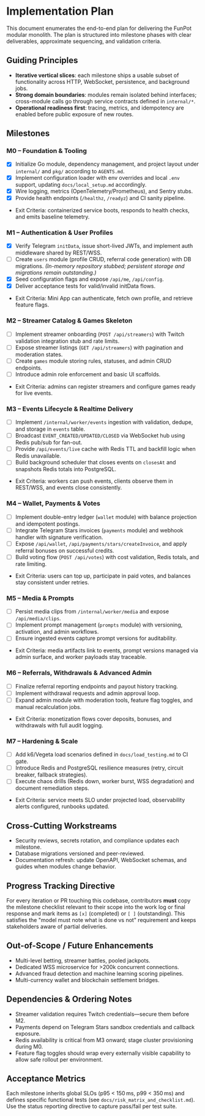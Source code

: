 # Implementation Plan

This document enumerates the end-to-end plan for delivering the FunPot modular
monolith. The plan is structured into milestone phases with clear deliverables,
approximate sequencing, and validation criteria.

## Guiding Principles
- **Iterative vertical slices**: each milestone ships a usable subset of
  functionality across HTTP, WebSocket, persistence, and background jobs.
- **Strong domain boundaries**: modules remain isolated behind interfaces;
  cross-module calls go through service contracts defined in `internal/*`.
- **Operational readiness first**: tracing, metrics, and idempotency are enabled
  before public exposure of new routes.

## Milestones

### M0 – Foundation & Tooling
- [x] Initialize Go module, dependency management, and project layout under
  `internal/` and `pkg/` according to `AGENTS.md`.
- [x] Implement configuration loader with env overrides and local `.env`
  support, updating `docs/local_setup.md` accordingly.
- [x] Wire logging, metrics (OpenTelemetry/Prometheus), and Sentry stubs.
- [x] Provide health endpoints (`/healthz`, `/readyz`) and CI sanity pipeline.
- Exit Criteria: containerized service boots, responds to health checks, and
  emits baseline telemetry.

### M1 – Authentication & User Profiles
- [x] Verify Telegram `initData`, issue short-lived JWTs, and implement auth
  middleware shared by REST/WSS.
- [ ] Create `users` module (profile CRUD, referral code generation) with DB
  migrations. *(In-memory repository stubbed; persistent storage and migrations
  remain outstanding.)*
- [x] Seed configuration flags and expose `/api/me`, `/api/config`.
- [x] Deliver acceptance tests for valid/invalid initData flows.
- Exit Criteria: Mini App can authenticate, fetch own profile, and retrieve
  feature flags.

### M2 – Streamer Catalog & Games Skeleton
- [ ] Implement streamer onboarding (`POST /api/streamers`) with Twitch
  validation integration stub and rate limits.
- [ ] Expose streamer listings (`GET /api/streamers`) with pagination and
  moderation states.
- [ ] Create `games` module storing rules, statuses, and admin CRUD endpoints.
- [ ] Introduce admin role enforcement and basic UI scaffolds.
- Exit Criteria: admins can register streamers and configure games ready for
  live events.

### M3 – Events Lifecycle & Realtime Delivery
- [ ] Implement `/internal/worker/events` ingestion with validation, dedupe, and
  storage in `events` table.
- [ ] Broadcast `EVENT_CREATED/UPDATED/CLOSED` via WebSocket hub using Redis
  pub/sub for fan-out.
- [ ] Provide `/api/events/live` cache with Redis TTL and backfill logic when
  Redis unavailable.
- [ ] Build background scheduler that closes events on `closesAt` and snapshots
  Redis totals into PostgreSQL.
- Exit Criteria: workers can push events, clients observe them in REST/WSS, and
  events close consistently.

### M4 – Wallet, Payments & Votes
- [ ] Implement double-entry ledger (`wallet` module) with balance projection
  and idempotent postings.
- [ ] Integrate Telegram Stars invoices (`payments` module) and webhook handler
  with signature verification.
- [ ] Expose `/api/wallet`, `/api/payments/stars/createInvoice`, and apply
  referral bonuses on successful credits.
- [ ] Build voting flow (`POST /api/votes`) with cost validation, Redis totals,
  and rate limiting.
- Exit Criteria: users can top up, participate in paid votes, and balances stay
  consistent under retries.

### M5 – Media & Prompts
- [ ] Persist media clips from `/internal/worker/media` and expose
  `/api/media/clips`.
- [ ] Implement prompt management (`prompts` module) with versioning,
  activation, and admin workflows.
- [ ] Ensure ingested events capture prompt versions for auditability.
- Exit Criteria: media artifacts link to events, prompt versions managed via
  admin surface, and worker payloads stay traceable.

### M6 – Referrals, Withdrawals & Advanced Admin
- [ ] Finalize referral reporting endpoints and payout history tracking.
- [ ] Implement withdrawal requests and admin approval loop.
- [ ] Expand admin module with moderation tools, feature flag toggles, and
  manual recalculation jobs.
- Exit Criteria: monetization flows cover deposits, bonuses, and withdrawals
  with full audit logging.

### M7 – Hardening & Scale
- [ ] Add k6/Vegeta load scenarios defined in `docs/load_testing.md` to CI gate.
- [ ] Introduce Redis and PostgreSQL resilience measures (retry, circuit
  breaker, fallback strategies).
- [ ] Execute chaos drills (Redis down, worker burst, WSS degradation) and
  document remediation steps.
- Exit Criteria: service meets SLO under projected load, observability alerts
  configured, runbooks updated.

## Cross-Cutting Workstreams
- Security reviews, secrets rotation, and compliance updates each milestone.
- Database migrations versioned and peer-reviewed.
- Documentation refresh: update OpenAPI, WebSocket schemas, and guides when
  modules change behavior.

## Progress Tracking Directive
For every iteration or PR touching this codebase, contributors **must** copy the
milestone checklist relevant to their scope into the work log or final response
and mark items as `[x]` (completed) or `[ ]` (outstanding). This satisfies the
"model must note what is done vs not" requirement and keeps stakeholders aware
of partial deliveries.

## Out-of-Scope / Future Enhancements
- Multi-level betting, streamer battles, pooled jackpots.
- Dedicated WSS microservice for >200k concurrent connections.
- Advanced fraud detection and machine learning scoring pipelines.
- Multi-currency wallet and blockchain settlement bridges.

## Dependencies & Ordering Notes
- Streamer validation requires Twitch credentials—secure them before M2.
- Payments depend on Telegram Stars sandbox credentials and callback exposure.
- Redis availability is critical from M3 onward; stage cluster provisioning
  during M0.
- Feature flag toggles should wrap every externally visible capability to allow
  safe rollout per environment.

## Acceptance Metrics
Each milestone inherits global SLOs (p95 < 150 ms, p99 < 350 ms) and defines
specific functional tests (see `docs/risk_matrix_and_checklist.md`). Use the
status reporting directive to capture pass/fail per test suite.

